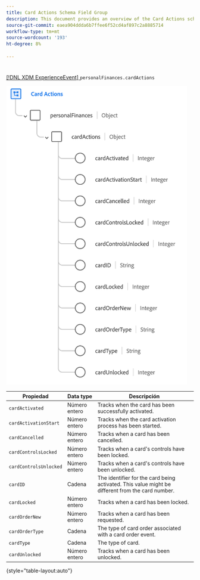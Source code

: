 ```yaml
---
title: Card Actions Schema Field Group
description: This document provides an overview of the Card Actions schema field group.
source-git-commit: eaea904ddda6b7ffee6f52cd4af897c2a8885714
workflow-type: tm+mt
source-wordcount: '193'
ht-degree: 8%

---
```


# 

[[!DNL XDM ExperienceEvent] ](../../classes/experienceevent.md) `personalFinances.cardActions`

![](../../images/field-groups/card-actions.png)

| Propiedad | Data type | Descripción |
| --- | --- | --- |
| `cardActivated` | Número entero | Tracks when the card has been successfully activated. |
| `cardActivationStart` | Número entero | Tracks when the card activation process has been started. |
| `cardCancelled` | Número entero | Tracks when a card has been cancelled. |
| `cardControlsLocked` | Número entero | Tracks when a card&#39;s controls have been locked. |
| `cardControlsUnlocked` | Número entero | Tracks when a card&#39;s controls have been unlocked. |
| `cardID` | Cadena | The identifier for the card being activated. This value might be different from the card number. |
| `cardLocked` | Número entero | Tracks when a card has been locked. |
| `cardOrderNew` | Número entero | Tracks when a card has been requested. |
| `cardOrderType` | Cadena | The type of card order associated with a card order event. |
| `cardType` | Cadena | The type of card. |
| `cardUnlocked` | Número entero | Tracks when a card has been unlocked. |

{style=&quot;table-layout:auto&quot;}

[](https://github.com/adobe/xdm/blob/master/docs/reference/fieldgroups/experience-event/experienceevent-card-actions.schema.json)
